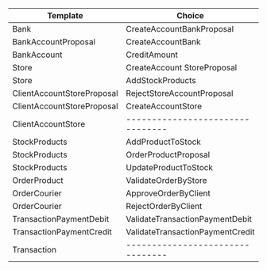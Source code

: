 | Template                   | Choice                           | Description      |
| -------------------------- | -------------------------------- | ---------------- |
| Bank                       | CreateAccountBankProposal        | xx               |
| BankAccountProposal        | CreateAccountBank                |   xx             |
| BankAccount                | CreditAmount                     | xxxx             |
| Store                      | CreateAccount StoreProposal      | xxxx             |
| Store                      | AddStockProducts                 | xxxx             |
| ClientAccountStoreProposal | RejectStoreAccountProposal       | xxxx             |
| ClientAccountStoreProposal | CreateAccountStore               | xxxx             |
| ClientAccountStore         | -------------------------------- | xxxx             |
| StockProducts              | AddProductToStock                | xxxx             |
| StockProducts              | OrderProductProposal             | xxxx             |
| StockProducts              | UpdateProductToStock             | xxxx             |
| OrderProduct               | ValidateOrderByStore             | xxxx             |
| OrderCourier               | ApproveOrderByClient             | xxxx             |
| OrderCourier               | RejectOrderByClient              | xxxx             |
| TransactionPaymentDebit    | ValidateTransactionPaymentDebit  | xxxx             |
| TransactionPaymentCredit   | ValidateTransactionPaymentCredit | xxxx             |
| Transaction                | -------------------------------- | xxxx             |
